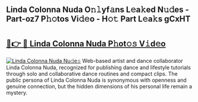 ## Linda Colonna Nuda O𝚗𝚕yf𝚊ns L𝚎a𝚔ed N𝚞𝚍es - Part-oz7 P𝚑𝚘tos Vi𝚍𝚎o - H𝚘𝚝 Part L𝚎a𝚔s gCxHT

# <h2><a href="http://kfac013.oniu.top/?m=Linda+Colonna+Nuda">🔗👉 🔴 Linda Colonna Nuda P𝚑ot𝚘𝚜 V𝚒d𝚎o</a></h2>

[![Linda Colonna Nuda Nu𝚍e𝚜](https://i.imgur.com/0qMVB7G.gif)](http://kfac013.oniu.top/?m=Linda+Colonna+Nuda)
Web-based artist and dance collaborator Linda Colonna Nuda, recognized for publishing dance and lifestyle tutorials through solo and collaborative dance routines and compact clips. The public persona of Linda Colonna Nuda is synonymous with openness and genuine connection, but the hidden dimensions of his personal life remain a mystery.  

